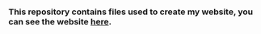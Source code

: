 ### This repository contains files used to create my website, you can see the website [here](http://bilwasiva.github.io/).
